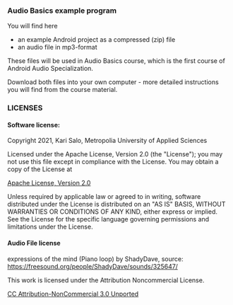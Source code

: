 ### Audio Basics example program

You will find here 
- an example Android project as a compressed (zip) file
- an audio file in mp3-format

These files will be used in Audio Basics course, which is the first course of Android Audio Specialization.

Download both files into your own computer - more detailed instructions you will find from the course material.

### LICENSES

#### Software license:

Copyright 2021, Kari Salo, Metropolia University of Applied Sciences

Licensed under the Apache License, Version 2.0 (the "License");
you may not use this file except in compliance with the License.
You may obtain a copy of the License at

[Apache License, Version 2.0](http://www.apache.org/licenses/LICENSE-2.0 "Apache License, Version 2.0")

Unless required by applicable law or agreed to in writing, software
distributed under the License is distributed on an "AS IS" BASIS,
WITHOUT WARRANTIES OR CONDITIONS OF ANY KIND, either express or implied.
See the License for the specific language governing permissions and
limitations under the License.

#### Audio File license

expressions of the mind (Piano loop) by ShadyDave, source: https://freesound.org/people/ShadyDave/sounds/325647/

This work is licensed under the Attribution Noncommercial License.

[CC Attribution-NonCommercial 3.0 Unported](https://creativecommons.org/licenses/by-nc/3.0/legalcode "CC Attribution-NonCommercial 3.0 Unported")
